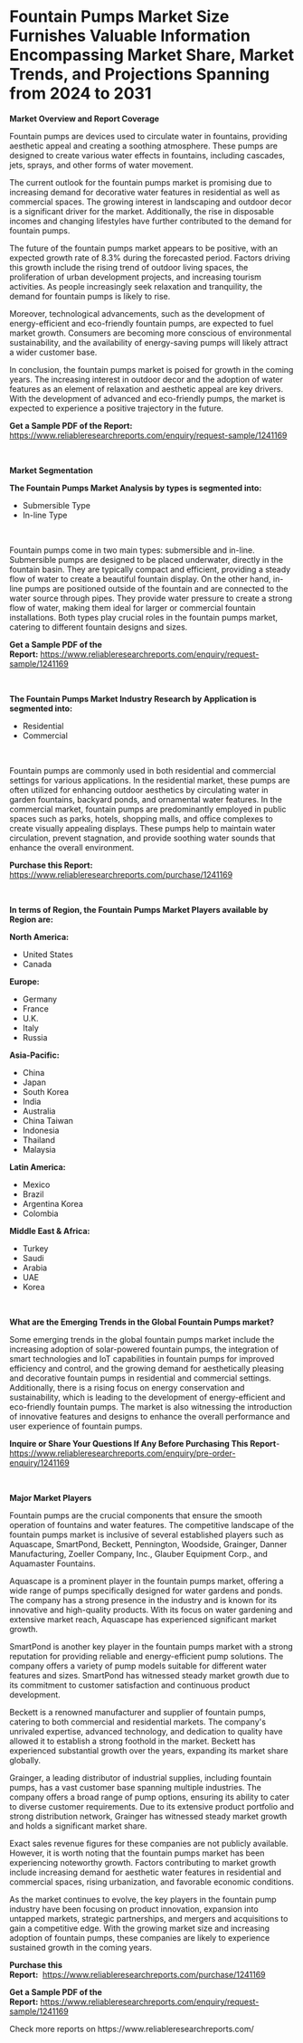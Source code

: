 <p><h1>Fountain Pumps Market Size Furnishes Valuable Information Encompassing Market Share, Market Trends, and Projections Spanning from 2024 to 2031</h1></p><p><strong>Market Overview and Report Coverage</strong></p>
<p><p>Fountain pumps are devices used to circulate water in fountains, providing aesthetic appeal and creating a soothing atmosphere. These pumps are designed to create various water effects in fountains, including cascades, jets, sprays, and other forms of water movement.</p><p>The current outlook for the fountain pumps market is promising due to increasing demand for decorative water features in residential as well as commercial spaces. The growing interest in landscaping and outdoor decor is a significant driver for the market. Additionally, the rise in disposable incomes and changing lifestyles have further contributed to the demand for fountain pumps.</p><p>The future of the fountain pumps market appears to be positive, with an expected growth rate of 8.3% during the forecasted period. Factors driving this growth include the rising trend of outdoor living spaces, the proliferation of urban development projects, and increasing tourism activities. As people increasingly seek relaxation and tranquility, the demand for fountain pumps is likely to rise.</p><p>Moreover, technological advancements, such as the development of energy-efficient and eco-friendly fountain pumps, are expected to fuel market growth. Consumers are becoming more conscious of environmental sustainability, and the availability of energy-saving pumps will likely attract a wider customer base.</p><p>In conclusion, the fountain pumps market is poised for growth in the coming years. The increasing interest in outdoor decor and the adoption of water features as an element of relaxation and aesthetic appeal are key drivers. With the development of advanced and eco-friendly pumps, the market is expected to experience a positive trajectory in the future.</p></p>
<p><strong>Get a Sample PDF of the Report:</strong> <a href="https://www.reliableresearchreports.com/enquiry/request-sample/1241169">https://www.reliableresearchreports.com/enquiry/request-sample/1241169</a></p>
<p>&nbsp;</p>
<p><strong>Market Segmentation</strong></p>
<p><strong>The Fountain Pumps Market Analysis by types is segmented into:</strong></p>
<p><ul><li>Submersible Type</li><li>In-line Type</li></ul></p>
<p>&nbsp;</p>
<p><p>Fountain pumps come in two main types: submersible and in-line. Submersible pumps are designed to be placed underwater, directly in the fountain basin. They are typically compact and efficient, providing a steady flow of water to create a beautiful fountain display. On the other hand, in-line pumps are positioned outside of the fountain and are connected to the water source through pipes. They provide water pressure to create a strong flow of water, making them ideal for larger or commercial fountain installations. Both types play crucial roles in the fountain pumps market, catering to different fountain designs and sizes.</p></p>
<p><strong>Get a Sample PDF of the Report:</strong>&nbsp;<a href="https://www.reliableresearchreports.com/enquiry/request-sample/1241169">https://www.reliableresearchreports.com/enquiry/request-sample/1241169</a></p>
<p>&nbsp;</p>
<p><strong>The Fountain Pumps Market Industry Research by Application is segmented into:</strong></p>
<p><ul><li>Residential</li><li>Commercial</li></ul></p>
<p>&nbsp;</p>
<p><p>Fountain pumps are commonly used in both residential and commercial settings for various applications. In the residential market, these pumps are often utilized for enhancing outdoor aesthetics by circulating water in garden fountains, backyard ponds, and ornamental water features. In the commercial market, fountain pumps are predominantly employed in public spaces such as parks, hotels, shopping malls, and office complexes to create visually appealing displays. These pumps help to maintain water circulation, prevent stagnation, and provide soothing water sounds that enhance the overall environment.</p></p>
<p><strong>Purchase this Report:</strong>&nbsp; <a href="https://www.reliableresearchreports.com/purchase/1241169">https://www.reliableresearchreports.com/purchase/1241169</a></p>
<p>&nbsp;</p>
<p><strong>In terms of Region, the Fountain Pumps Market Players available by Region are:</strong></p>
<p>
    <p> <strong> North America: </strong>
        <ul>
            <li>United States</li>
            <li>Canada</li>
        </ul>
        </p> 
    <p> <strong> Europe: </strong>
        <ul>
            <li>Germany</li>
            <li>France</li>
            <li>U.K.</li>
            <li>Italy</li>
            <li>Russia</li>
        </ul>
        </p> 
    <p> <strong> Asia-Pacific: </strong>
        <ul>
            <li>China</li>
            <li>Japan</li>
            <li>South Korea</li>
            <li>India</li>
            <li>Australia</li>
            <li>China Taiwan</li>
            <li>Indonesia</li>
            <li>Thailand</li>
            <li>Malaysia</li>
        </ul>
        </p> 
    <p> <strong> Latin America: </strong>
        <ul>
            <li>Mexico</li>
            <li>Brazil</li>
            <li>Argentina Korea</li>
            <li>Colombia</li>
        </ul>
        </p> 
    <p> <strong> Middle East & Africa: </strong>
        <ul>
            <li>Turkey</li>
            <li>Saudi</li>
            <li>Arabia</li>
            <li>UAE</li>
            <li>Korea</li>
        </ul>
    </p>
    </p>
<p>&nbsp;</p>
<p><strong>What are the Emerging Trends in the Global Fountain Pumps market?</strong></p>
<p><p>Some emerging trends in the global fountain pumps market include the increasing adoption of solar-powered fountain pumps, the integration of smart technologies and IoT capabilities in fountain pumps for improved efficiency and control, and the growing demand for aesthetically pleasing and decorative fountain pumps in residential and commercial settings. Additionally, there is a rising focus on energy conservation and sustainability, which is leading to the development of energy-efficient and eco-friendly fountain pumps. The market is also witnessing the introduction of innovative features and designs to enhance the overall performance and user experience of fountain pumps.</p></p>
<p><strong>Inquire or Share Your Questions If Any Before Purchasing This Report</strong>- <a href="https://www.reliableresearchreports.com/enquiry/pre-order-enquiry/1241169">https://www.reliableresearchreports.com/enquiry/pre-order-enquiry/1241169</a></p>
<p>&nbsp;</p>
<p><strong>Major Market Players</strong></p>
<p><p>Fountain pumps are the crucial components that ensure the smooth operation of fountains and water features. The competitive landscape of the fountain pumps market is inclusive of several established players such as Aquascape, SmartPond, Beckett, Pennington, Woodside, Grainger, Danner Manufacturing, Zoeller Company, Inc., Glauber Equipment Corp., and Aquamaster Fountains.</p><p>Aquascape is a prominent player in the fountain pumps market, offering a wide range of pumps specifically designed for water gardens and ponds. The company has a strong presence in the industry and is known for its innovative and high-quality products. With its focus on water gardening and extensive market reach, Aquascape has experienced significant market growth.</p><p>SmartPond is another key player in the fountain pumps market with a strong reputation for providing reliable and energy-efficient pump solutions. The company offers a variety of pump models suitable for different water features and sizes. SmartPond has witnessed steady market growth due to its commitment to customer satisfaction and continuous product development.</p><p>Beckett is a renowned manufacturer and supplier of fountain pumps, catering to both commercial and residential markets. The company's unrivaled expertise, advanced technology, and dedication to quality have allowed it to establish a strong foothold in the market. Beckett has experienced substantial growth over the years, expanding its market share globally.</p><p>Grainger, a leading distributor of industrial supplies, including fountain pumps, has a vast customer base spanning multiple industries. The company offers a broad range of pump options, ensuring its ability to cater to diverse customer requirements. Due to its extensive product portfolio and strong distribution network, Grainger has witnessed steady market growth and holds a significant market share.</p><p>Exact sales revenue figures for these companies are not publicly available. However, it is worth noting that the fountain pumps market has been experiencing noteworthy growth. Factors contributing to market growth include increasing demand for aesthetic water features in residential and commercial spaces, rising urbanization, and favorable economic conditions.</p><p>As the market continues to evolve, the key players in the fountain pump industry have been focusing on product innovation, expansion into untapped markets, strategic partnerships, and mergers and acquisitions to gain a competitive edge. With the growing market size and increasing adoption of fountain pumps, these companies are likely to experience sustained growth in the coming years.</p></p>
<p><strong>Purchase this Report:</strong>&nbsp;&nbsp;<a href="https://www.reliableresearchreports.com/purchase/1241169">https://www.reliableresearchreports.com/purchase/1241169</a></p>
<p></p>
<p><strong>Get a Sample PDF of the Report:</strong>&nbsp;<a href="https://www.reliableresearchreports.com/enquiry/request-sample/1241169">https://www.reliableresearchreports.com/enquiry/request-sample/1241169</a></p>
<p>Check more reports on https://www.reliableresearchreports.com/</p>